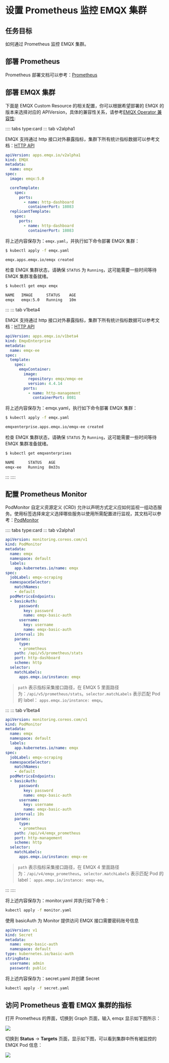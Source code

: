 # 设置 Prometheus 监控 EMQX 集群

## 任务目标

如何通过 Prometheus 监控 EMQX 集群。

## 部署 Prometheus

Prometheus 部署文档可以参考：[Prometheus](https://github.com/prometheus-operator/prometheus-operator)

## 部署 EMQX 集群

下面是 EMQX Custom Resource 的相关配置，你可以根据希望部署的 EMQX 的版本来选择对应的 APIVersion，具体的兼容性关系，请参考[EMQX Operator 兼容性](../README.md):

:::: tabs type:card
::: tab v2alpha1

EMQX 支持通过 http 接口对外暴露指标，集群下所有统计指标数据可以参考文档：[HTTP API](https://www.emqx.io/docs/zh/v5.0/observability/prometheus.html)

```yaml
apiVersion: apps.emqx.io/v2alpha1
kind: EMQX
metadata:
  name: emqx
spec:
  image: emqx:5.0

  coreTemplate:
    spec:
      ports:
        - name: http-dashboard
          containerPort: 18083
  replicantTemplate:
    spec:
      ports:
        - name: http-dashboard
          containerPort: 18083
```

将上述内容保存为：`emqx.yaml`，并执行如下命令部署 EMQX 集群：

```bash
$ kubectl apply -f emqx.yaml

emqx.apps.emqx.io/emqx created
```

检查 EMQX 集群状态，请确保 `STATUS` 为 `Running`，这可能需要一些时间等待 EMQX 集群准备就绪。

```bash
$ kubectl get emqx emqx

NAME   IMAGE      STATUS    AGE
emqx   emqx:5.0   Running   10m
```

:::
::: tab v1beta4

EMQX 支持通过 http 接口对外暴露指标，集群下所有统计指标数据可以参考文档：[HTTP API](https://www.emqx.io/docs/zh/v4.4/advanced/http-api.html#%E7%BB%9F%E8%AE%A1%E6%8C%87%E6%A0%87)

```yaml
apiVersion: apps.emqx.io/v1beta4
kind: EmqxEnterprise
metadata:
  name: emqx-ee
spec:
  template:
    spec:
      emqxContainer:
        image:
          repository: emqx/emqx-ee
          version: 4.4.14
        ports:
          - name: http-management
            containerPort: 8081
```

将上述内容保存为：emqx.yaml，执行如下命令部署 EMQX 集群：

```bash
$ kubectl apply -f emqx.yaml

emqxenterprise.apps.emqx.io/emqx-ee created
```

检查 EMQX 集群状态，请确保 `STATUS` 为 `Running`，这可能需要一些时间等待 EMQX 集群准备就绪。

```bash
$ kubectl get emqxenterprises

NAME      STATUS   AGE
emqx-ee   Running  8m33s
```

:::
::::

## 配置 Prometheus Monitor

PodMonitor 自定义资源定义 (CRD) 允许以声明方式定义应如何监视一组动态服务。使用标签选择来定义选择哪些服务以使用所需配置进行监视，其文档可以参考：[PodMonitor](https://github.com/prometheus-operator/prometheus-operator/blob/main/Documentation/design.md#podmonitor)

:::: tabs type:card
::: tab v2alpha1

```yaml
apiVersion: monitoring.coreos.com/v1
kind: PodMonitor
metadata:
  name: emqx
  namespace: default
  labels:
    app.kubernetes.io/name: emqx
spec:
  jobLabel: emqx-scraping
  namespaceSelector:
    matchNames:
    - default
  podMetricsEndpoints:
  - basicAuth:
      password:
        key: password
        name: emqx-basic-auth
      username:
        key: username
        name: emqx-basic-auth
    interval: 10s
    params:
      type:
      - prometheus
    path: /api/v5/prometheus/stats
    port: http-dashboard
    scheme: http
  selector:
    matchLabels:
      apps.emqx.io/instance: emqx
```

> `path` 表示指标采集接口路径，在 EMQX 5 里面路径为：`/api/v5/prometheus/stats`。`selector.matchLabels` 表示匹配 Pod 的 label： `apps.emqx.io/instance: emqx`。

:::
::: tab v1beta4

```yaml
apiVersion: monitoring.coreos.com/v1
kind: PodMonitor
metadata:
  name: emqx
  namespace: default
  labels:
    app.kubernetes.io/name: emqx
spec:
  jobLabel: emqx-scraping
  namespaceSelector:
    matchNames:
    - default
  podMetricsEndpoints:
  - basicAuth:
      password:
        key: password
        name: emqx-basic-auth
      username:
        key: username
        name: emqx-basic-auth
    interval: 10s
    params:
      type:
      - prometheus
    path: /api/v4/emqx_prometheus
    port: http-management
    scheme: http
  selector:
    matchLabels:
      apps.emqx.io/instance: emqx-ee
```

> `path` 表示指标采集接口路径，在 EMQX 4 里面路径为：`/api/v4/emqx_prometheus`。`selector.matchLabels` 表示匹配 Pod 的 label： `apps.emqx.io/instance: emqx-ee`。

:::
::::

将上述内容保存为：monitor.yaml 并执行如下命令：

```bash
kubectl apply -f monitor.yaml
```

使用 basicAuth 为 Monitor 提供访问 EMQX 接口需要密码账号信息

```yaml
apiVersion: v1
kind: Secret
metadata:
  name: emqx-basic-auth
  namespace: default
type: kubernetes.io/basic-auth
stringData:
  username: admin
  password: public
```

将上述内容保存为：secret.yaml 并创建 Secret

```bash
kubectl apply -f secret.yaml
```

## 访问 Prometheus 查看 EMQX 集群的指标

打开 Prometheus 的界面，切换到 Graph 页面，输入 emqx 显示如下图所示：

![](./assets/configure-emqx-prometheus/emqx-prometheus-metrics.png)

切换到 **Status** → **Targets** 页面，显示如下图，可以看到集群中所有被监控的 EMQX Pod 信息：

![](./assets/configure-emqx-prometheus/emqx-prometheus-target.png)
